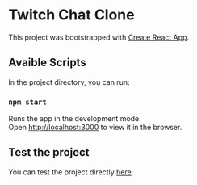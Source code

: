 # Twitch Chat Clone

This project was bootstrapped with [Create React App](https://github.com/facebook/create-react-app).

## Avaible Scripts

In the project directory, you can run:

### `npm start`

Runs the app in the development mode.\
Open [http://localhost:3000](http://localhost:3000) to view it in the browser.

## Test the project

You can test the project directly [here](https://netflix-clone-db73b.web.app).
